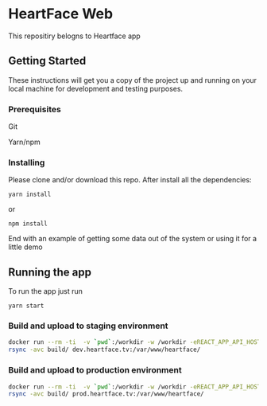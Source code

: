 # HeartFace Web

This repositiry belogns to Heartface app

## Getting Started

These instructions will get you a copy of the project up and running on your local machine for development and testing purposes.

### Prerequisites

Git

Yarn/npm

### Installing

Please clone and/or download this repo. After install all the dependencies:

```
yarn install
```
or
```
npm install
```

End with an example of getting some data out of the system or using it for a little demo

## Running the app

To run the app just run

```
yarn start
```

### Build and upload to staging environment

```bash
docker run --rm -ti  -v `pwd`:/workdir -w /workdir -eREACT_APP_API_HOST=https://dev.heartface.tv node:8 yarn run build
rsync -avc build/ dev.heartface.tv:/var/www/heartface/
```

### Build and upload to production environment
```bash
docker run --rm -ti  -v `pwd`:/workdir -w /workdir -eREACT_APP_API_HOST=https://heartface.tv node:8 yarn run build
rsync -avc build/ prod.heartface.tv:/var/www/heartface/
```
